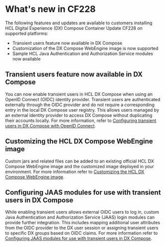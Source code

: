 # What's new in CF228

The following features and updates are available to customers installing HCL Digital Experience (DX) Compose Container Update CF228 on supported platforms:

- Transient users feature now available in DX Compose
- Customization of the DX Compose WebEngine image is now supported
- Sample HCL Java Authentication and Authorization Service modules now available

## Transient users feature now available in DX Compose

You can now enable transient users in HCL DX Compose when using an OpenID Connect (OIDC) identity provider. Transient users are authenticated externally through the OIDC provider and do not require a corresponding entry in the local DX Compose user registry. This allows users managed by an external identity provider to access DX Compose without duplicating their accounts locally. For more information, refer to [Configuring transient users in DX Compose with OpenID Connect](../deploy_dx/manage/cfg_webengine/configure_transient_users.md).

## Customizing the HCL DX Compose WebEngine image

Custom jars and related files can be added to an existing official HCL DX Compose WebEngine image and the customized image deployed in your environment. For more information refer to [Customizing the HCL DX Compose WebEngine image](../deploy_dx/manage/cfg_webengine/customize_webengine_image.md).

## Configuring JAAS modules for use with transient users in DX Compose

While enabling transient users allows external OIDC users to log in, custom Java Authentication and Authorization Service (JAAS) login modules can provide further integration. This includes mapping additional user attributes from the OIDC provider to the DX user session or assigning transient users to specific DX groups based on OIDC claims. For more information refer to [Configuring JAAS modules for use with transient users in DX Compose](../deploy_dx/manage/cfg_webengine/configure_jaas_modules.md).
